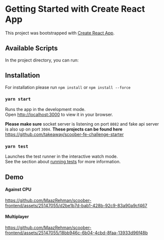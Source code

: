 # Getting Started with Create React App

This project was bootstrapped with [Create React App](https://github.com/facebook/create-react-app).

## Available Scripts

In the project directory, you can run:

## Installation
For installation please run 
`npm install` or `npm install --force`

### `yarn start`

Runs the app in the development mode.\
Open [http://localhost:3000](http://localhost:3000) to view it in your browser.

**Please make sure** socket server is listening on port `8082` and fake api server is also up on port `3004`. 
**These projects can be found here**
https://github.com/takeaway/scoober-fe-challenge-starter

### `yarn test`

Launches the test runner in the interactive watch mode.\
See the section about [running tests](https://facebook.github.io/create-react-app/docs/running-tests) for more information.

## Demo
#### Against CPU

https://github.com/MaazRehman/scoober-frontend/assets/25147055/d2be1b7d-bab1-428b-92c9-83a90a9cf467

#### Multiplayer 

https://github.com/MaazRehman/scoober-frontend/assets/25147055/18bb946c-6b04-4cbd-8faa-13933d96f48b




